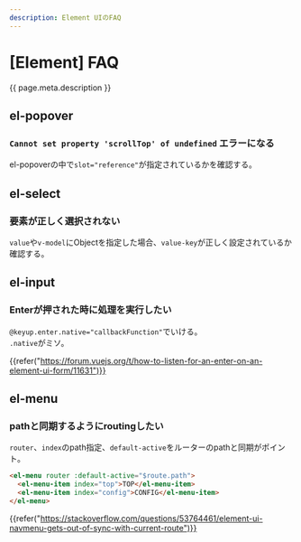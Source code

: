 ```yaml
---
description: Element UIのFAQ
---
```


# [Element] FAQ

{{ page.meta.description }}


el-popover
----------

### `Cannot set property 'scrollTop' of undefined` エラーになる

el-popoverの中で`slot="reference"`が指定されているかを確認する。


el-select
---------

### 要素が正しく選択されない

`value`や`v-model`にObjectを指定した場合、`value-key`が正しく設定されているか確認する。


el-input
--------

### Enterが押された時に処理を実行したい

`@keyup.enter.native="callbackFunction"`でいける。  
`.native`がミソ。

{{refer("https://forum.vuejs.org/t/how-to-listen-for-an-enter-on-an-element-ui-form/11631")}}


el-menu
-------

### pathと同期するようにroutingしたい

`router`、`index`のpath指定、`default-active`をルーターのpathと同期がポイント。

```html
<el-menu router :default-active="$route.path">
  <el-menu-item index="top">TOP</el-menu-item>
  <el-menu-item index="config">CONFIG</el-menu-item>
</el-menu>
```

{{refer("https://stackoverflow.com/questions/53764461/element-ui-navmenu-gets-out-of-sync-with-current-route")}}
